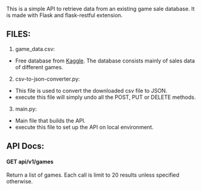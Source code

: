 This is a simple API to retrieve data from an existing game sale database. It is made with Flask and flask-restful extension.

## FILES:

1. game_data.csv:
  - Free database from [Kaggle](https://www.kaggle.com/rush4ratio/video-game-sales-with-ratings). The database consists mainly of sales data of different games.
2. csv-to-json-converter.py:
  - This file is used to convert the downloaded csv file to JSON.
  - execute this file will simply undo all the POST, PUT or DELETE methods.
3. main.py:
  - Main file that builds the API.
  - execute this file to set up the API on local environment.
  
## API Docs:
#### GET api/v1/games
  Return a list of games. Each call is limit to 20 results unless specified otherwise.
